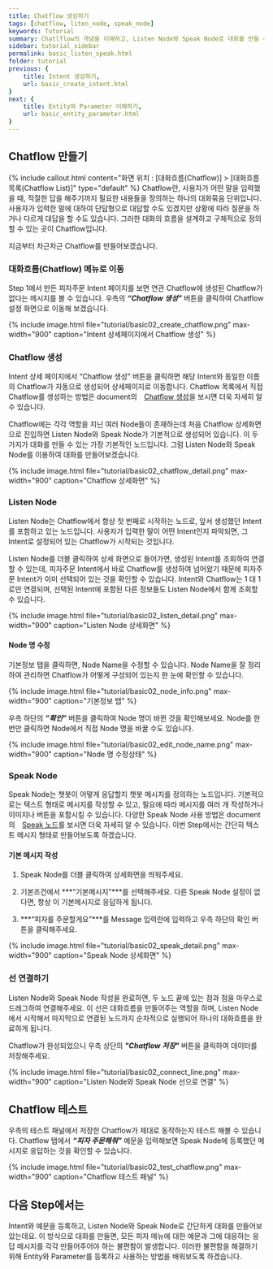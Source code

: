 ```yaml
---
title: Chatflow 생성하기
tags: [chatflow, liten_node, speak_node]
keywords: Tutorial
summary: Chatlflow의 개념을 이해하고, Listen Node와 Speak Node로 대화를 만들 수 있습니다.
sidebar: tutorial_sidebar
permalink: basic_listen_speak.html
folder: tutorial
previous: {
    title: Intent 생성하기,
    url: basic_create_intent.html
}
next: {
    title: Entity와 Parameter 이해하기, 
    url: basic_entity_parameter.html
}
---
```


## Chatflow 만들기
{% include callout.html content="화면 위치 : [대화흐름(Chatflow)] > [대화흐름 목록(Chatflow List)]" type="default" %}
Chatflow란, 사용자가 어떤 말을 입력했을 때, 적절한 답을 해주기까지 필요한 내용들을 정의하는 하나의 대화묶음 단위입니다. 사용자가 입력한 말에 대하여 단답형으로 대답할 수도 있겠지만 상황에 따라 질문을 하거나 다르게 대답을 할 수도 있습니다. 그러한 대화의 흐름을 설계하고 구체적으로 정의할 수 있는 곳이 Chatflow입니다.

지금부터 차근차근 Chatflow를 만들어보겠습니다.

### 대화흐름(Chatflow) 메뉴로 이동
Step 1에서 만든 피자주문 Intent 페이지를 보면 연관 Chatflow에 생성된 Chatflow가 없다는 메시지를 볼 수 있습니다. 우측의 ***“Chatflow 생성”*** 버튼을 클릭하여 Chatflow 설정 화면으로 이동해 보겠습니다.

{% include image.html file="tutorial/basic02_create_chatflow.png" max-width="900" caption="Intent 상세페이지에서 Chatflow 생성" %}

### Chatflow 생성
Intent 상세 페이지에서 “Chatflow 생성” 버튼을 클릭하면 해당 Intent와 동일한 이름의 Chatflow가 자동으로 생성되어 상세페이지로 이동합니다.
Chatflow 목록에서 직접 Chatflow를 생성하는 방법은 document의 <span style="color:#f69023;"><i class="fa fa-external-link-square" aria-hidden="true" style="margin: 0px 5px"></i>[Chatflow 생성](/chatflow.html#chatflow-%EC%83%9D%EC%84%B1)</span>을 보시면 더욱 자세히 알 수 있습니다.

Chatflow에는 각각 역할을 지닌 여러 Node들이 존재하는데 처음 Chatflow 상세화면으로 진입하면 Listen Node와 Speak Node가 기본적으로 생성되어 있습니다. 이 두 가지가 대화를 만들 수 있는 가장 기본적인 노드입니다. 그럼 Listen Node와 Speak Node를 이용하여 대화를 만들어보겠습니다.

{% include image.html file="tutorial/basic02_chatflow_detail.png" max-width="900" caption="Chatflow 상세화면" %}

### Listen Node
Listen Node는 Chatflow에서 항상 첫 번째로 시작하는 노드로, 앞서 생성했던 Intent를 포함하고 있는 노드입니다. 사용자가 입력한 말이 어떤 Intent인지 파악되면, 그 Intent로 설정되어 있는 Chatflow가 시작되는 것입니다.

Listen Node를 더블 클릭하여 상세 화면으로 들어가면, 생성된 Intent를 조회하여 연결할 수 있는데, 피자주문 Intent에서 바로 Chatflow를 생성하여 넘어왔기 때문에 피자주문 Intent가 이미 선택되어 있는 것을 확인할 수 있습니다. Intent와 Chatflow는 1 대 1로만 연결되며, 선택된 Intent에 포함된 다른 정보들도 Listen Node에서 함께 조회할 수 있습니다.

{% include image.html file="tutorial/basic02_listen_detail.png" max-width="900" caption="Listen Node 상세화면" %}

#### Node 명 수정
기본정보 탭을 클릭하면, Node Name을 수정할 수 있습니다. Node Name을 잘 정리하여 관리하면 Chatflow가 어떻게 구성되어 있는지 한 눈에 확인할 수 있습니다.

{% include image.html file="tutorial/basic02_node_info.png" max-width="900" caption="기본정보 탭" %}

우측 하단의 ***”확인”*** 버튼을 클릭하여 Node 명이 바뀐 것을 확인해보세요.
Node를 한번만 클릭하면 Node에서 직접 Node 명을 바꿀 수도 있습니다.

{% include image.html file="tutorial/basic02_edit_node_name.png" max-width="900" caption="Node 명 수정상태" %}

### Speak Node
Speak Node는 챗봇이 어떻게 응답할지 챗봇 메시지를 정의하는 노드입니다. 기본적으로는 텍스트 형태로 메시지를 작성할 수 있고, 필요에 따라 메시지를 여러 개 작성하거나 이미지나 버튼을 포함시킬 수 있습니다. 다양한 Speak Node 사용 방법은 document의 <span style="color:#f69023;"><i class="fa fa-external-link-square" aria-hidden="true" style="margin: 0px 5px"></i>[Speak 노드](/chatflow_speak.html)</span>를 보시면 더욱 자세히 알 수 있습니다.
이번 Step에서는 간단히 텍스트 메시지 형태로 만들어보도록 하겠습니다.

#### 기본 메시지 작성
1) Speak Node를 더블 클릭하여 상세화면을 띄워주세요.

2) 기본조건에서 ***“기본메시지”***를 선택해주세요. 다른 Speak Node 설정이 없다면, 항상 이 기본메시지로 응답하게 됩니다.

3) ***“피자를 주문할게요”***를 Message 입력란에 입력하고 우측 하단의 확인 버튼을 클릭해주세요.

{% include image.html file="tutorial/basic02_speak_detail.png" max-width="900" caption="Speak Node 상세화면" %}

### 선 연결하기
Listen Node와 Speak Node 작성을 완료하면, 두 노드 끝에 있는 점과 점을 마우스로 드래그하여 연결해주세요. 이 선은 대화흐름을 만들어주는 역할을 하며, Listen Node에서 시작해서 마지막으로 연결된 노드까지 순차적으로 실행되어 하나의 대화흐름을 완료하게 됩니다.

Chatflow가 완성되었으니 우측 상단의 ***"Chatflow 저장"*** 버튼을 클릭하여 데이터를 저장해주세요.

{% include image.html file="tutorial/basic02_connect_line.png" max-width="900" caption="Listen Node와 Speak Node 선으로 연결" %}


## Chatflow 테스트
우측의 테스트 패널에서 저장한 Chatflow가 제대로 동작하는지 테스트 해볼 수 있습니다.
Chatflow 탭에서 ***“피자 주문해줘”*** 예문을 입력해보면 Speak Node에 등록했던 메시지로 응답하는 것을 확인할 수 있습니다.

{% include image.html file="tutorial/basic02_test_chatflow.png" max-width="900" caption="Chatflow 테스트 패널" %}


## 다음 Step에서는
Intent와 예문을 등록하고, Listen Node와 Speak Node로 간단하게 대화를 만들어보았는데요. 이 방식으로 대화를 만들면, 모든 피자 메뉴에 대한 예문과 그에 대응하는 응답 메시지를 각각 만들어주어야 하는 불편함이 발생합니다. 이러한 불편함을 해결하기 위해 Entity와 Parameter를 등록하고 사용하는 방법을 배워보도록 하겠습니다.

